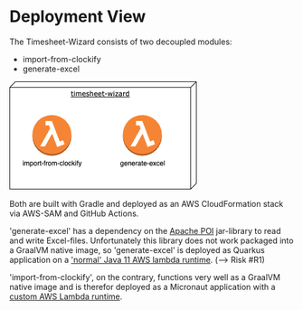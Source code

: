 # Deployment View

The Timesheet-Wizard consists of two decoupled modules:

- import-from-clockify
- generate-excel

![Deployment](assets/deployment.drawio.png "Deployment")

Both are built with Gradle and deployed as an AWS CloudFormation stack via AWS-SAM and GitHub Actions.

'generate-excel' has a dependency on the [Apache POI](https://poi.apache.org/) jar-library to read and write
Excel-files. Unfortunately this library does not work packaged into a GraalVM native image, so 'generate-excel' is
deployed as Quarkus application on
a ['normal' Java 11 AWS lambda runtime](https://docs.aws.amazon.com/lambda/latest/dg/lambda-java.html). (--> Risk #R1)

'import-from-clockify', on the contrary, functions very well as a GraalVM native image and is therefor deployed as a
Micronaut application with
a [custom AWS Lambda runtime](https://docs.aws.amazon.com/lambda/latest/dg/runtimes-custom.html). 
